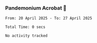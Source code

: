 ### Pandemonium Acrobat 🤸

<!--START_SECTION:waka-->

```all_time
From: 20 April 2025 - To: 27 April 2025

Total Time: 0 secs

No activity tracked
```

<!--END_SECTION:waka-->
